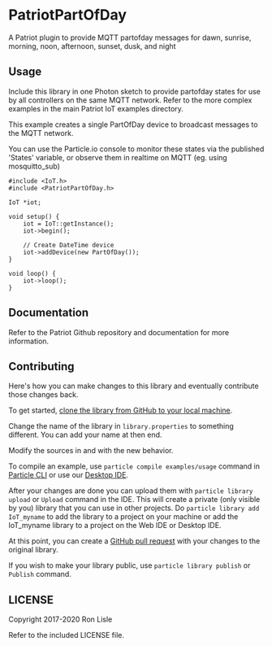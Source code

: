 # PatriotPartOfDay

A Patriot plugin to provide MQTT partofday messages for dawn, sunrise,
morning, noon, afternoon, sunset, dusk, and night


## Usage

Include this library in one Photon sketch to provide partofday states
for use by all controllers on the same MQTT network.
Refer to the more complex examples in the main Patriot IoT examples
 directory.

This example creates a single PartOfDay device to broadcast
messages to the MQTT network.

You can use the Particle.io console to monitor these states via the
published 'States' variable, or observe them in realtime on MQTT
(eg. using mosquitto_sub)

```
#include <IoT.h>
#include <PatriotPartOfDay.h>

IoT *iot;

void setup() {
    iot = IoT::getInstance();
    iot->begin();

    // Create DateTime device
    iot->addDevice(new PartOfDay());
}

void loop() {
    iot->loop();
}
```

## Documentation

Refer to the Patriot Github repository and documentation for more
information.


## Contributing

Here's how you can make changes to this library and eventually contribute those changes back.

To get started, [clone the library from GitHub to your local machine](https://help.github.com/articles/cloning-a-repository/).

Change the name of the library in `library.properties` to something different. You can add your name at then end.

Modify the sources in <src> and <examples> with the new behavior.

To compile an example, use `particle compile examples/usage` command in [Particle CLI](https://docs.particle.io/guide/tools-and-features/cli#update-your-device-remotely) or use our [Desktop IDE](https://docs.particle.io/guide/tools-and-features/dev/#compiling-code).

After your changes are done you can upload them with `particle library upload` or `Upload` command in the IDE. This will create a private (only visible by you) library that you can use in other projects. Do `particle library add IoT_myname` to add the library to a project on your machine or add the IoT_myname library to a project on the Web IDE or Desktop IDE.

At this point, you can create a [GitHub pull request](https://help.github.com/articles/about-pull-requests/) with your changes to the original library.

If you wish to make your library public, use `particle library publish` or `Publish` command.

## LICENSE
Copyright 2017-2020 Ron Lisle

Refer to the included LICENSE file.
